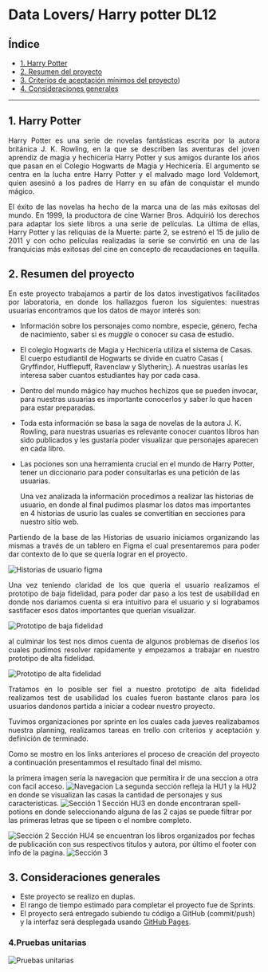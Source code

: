 # Data Lovers/ Harry potter DL12

## Índice

- [1. Harry Potter](#2-Harry-Potter)
- [2. Resumen del proyecto](#2-resumen-del-proyecto)
- [3. Criterios de aceptación mínimos del proyecto](#3-criterios-de-aceptación-mínimos-del-proyecto))
- [4. Consideraciones generales](#4-consideraciones-generales)

---

## 1. Harry Potter

<p style="text-align: justify;">Harry Potter es una serie de novelas fantásticas escrita por la autora
británica J. K. Rowling, en la que se describen las aventuras del joven
aprendiz de magia y hechicería Harry Potter y sus amigos durante los años
que pasan en el Colegio Hogwarts de Magia y Hechicería. El argumento se
centra en la lucha entre Harry Potter y el malvado mago lord Voldemort,
quien asesinó a los padres de Harry en su afán de conquistar el mundo mágico.​</p>

<p style="text-align: justify;">El éxito de las novelas ha hecho de la marca una de las más exitosas del mundo.
En 1999, la productora de cine Warner Bros. Adquirió los derechos para
adaptar los siete libros a una serie de películas. La última de ellas,
Harry Potter y las reliquias de la Muerte: parte 2, se estrenó el 15 de julio
de 2011 y con ocho películas realizadas la serie se convirtió en una de las
franquicias más exitosas del cine en concepto de recaudaciones en taquilla.​</p>

## 2. Resumen del proyecto

<p style="text-align: justify;">En este proyecto trabajamos a partir de los datos investigativos facilitados por laboratoria,
en donde los hallazgos fueron los siguientes:
nuestras usuarias encontramos que los datos de mayor interés son:</p>

- Información sobre los personajes como nombre, especie, género, fecha de
  nacimiento, saber si es _muggle_ o conocer su casa de estudio.
- El colegio Hogwarts de Magia y Hechicería utiliza el sistema de Casas.
  El cuerpo estudiantil de Hogwarts se divide en cuatro Casas ( Gryffindor,
  Hufflepuff, Ravenclaw y Slytherin;). A nuestras usarías les interesa saber
  cuantos estudiantes hay por cada casa.
- Dentro del mundo mágico hay muchos hechizos que se pueden invocar, para
  nuestras usuarias es importante conocerlos y saber lo que hacen
  para estar preparadas.
- Toda esta información se basa la saga de novelas de la autora J. K. Rowling,
  para nuestras usuarias es relevante conocer cuantos libros han sido publicados
  y les gustaría poder visualizar que personajes aparecen en cada libro.
- Las pociones son una herramienta crucial en el mundo de Harry Potter,
  tener un diccionario para poder consultarlas es una petición de las usuarias.

  Una vez analizada la información procedimos a realizar las historias de usuario,
  en donde al final pudimos plasmar los datos mas importantes en 4 historias de usurio las
  cuales se convertitian en secciones para nuestro sitio web.

<p style="text-align: justify;">Partiendo de la base de las Historias de usuario iniciamos organizando las mismas a través de un
tablero en Figma el cual presentaremos para poder dar contexto de lo que se quería lograr en el proyecto.</p>

![Historias de usuario figma](/src/assets/Historias-de-usuarios.png)

<p style="text-align: justify;">Una vez teniendo claridad de los que queria el usuario realizamos el prototipo de baja fidelidad,
para poder dar paso a los test de usabilidad en donde nos dariamos cuenta si era intuitivo para el usuario
y si lograbamos sastifacer esos datos importantes que querían visualizar.</p>

![Prototipo de baja fidelidad](/src/assets/prototipo-de-baja.png)

 <p style="text-align: justify;">al culminar los test nos dimos cuenta de algunos problemas de diseños los cuales pudimos resolver rapidamente y
 empezamos a trabajar en nuestro prototipo de alta fidelidad.</p>

![Prototipo de alta fidelidad](/src/assets/prototipo-de-alta.png)

<p style="text-align: justify;">Tratamos en lo posible ser fiel a nuestro prototipo de alta fidelidad realizamos test de usabilidad
los cuales fueron bastante claros para los usuarios dandonos partida a iniciar a codear nuestro proyecto.</p>

<p style="text-align: justify;">Tuvimos organizaciones por sprinte en los cuales cada jueves realizabamos nuestra planning,
realizamos tareas en trello con criterios y aceptación y definición de terminado.</p>

<p style="text-align: justify;">Como se mostro en los links anteriores el proceso de creación del proyecto a continuación presentammos
el resultado final del mismo.</p>

la primera imagen seria la navegacion que permitira ir de una seccion a otra con facil acceso.
![Navegacion](/src/assets/Navegacion-pagina-principal.png)
La segunda sección refleja la HU1 y la HU2 en donde se visualizan las casas la cantidad de personajes
y sus caracteristicas.
![Sección 1 ](/src/assets/Seccion-houses-h1-h2.png)
Sección HU3 en donde encontraran spell-potions en donde seleccionando alguna de las 2 cajas
se puede filtrar por las primeras letras que se tipeen o el nombre completo.

![Sección 2 ](/src/assets/Seccion-spell-potions-h3.png)
Sección HU4 se encuentran los libros organizados por fechas de publicación con sus respectivos titulos
y autora, por último el footer con info de la pagina.
![Sección 3 ](/src/assets/Seccion-books-h4-footer.png)​

## 3. Consideraciones generales

- Este proyecto se realizo en duplas.
- El rango de tiempo estimado para completar el proyecto fue de Sprints.
- El proyecto será entregado subiendo tu código a GitHub (commit/push) y la
  interfaz será desplegada usando [GitHub Pages](https://pages.github.com/).

### 4.Pruebas unitarias

![Pruebas unitarias ](/src/assets/pruebas-unitarias.png)
